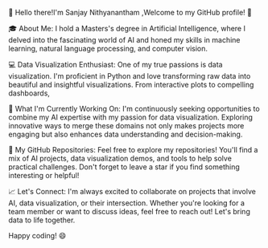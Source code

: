 👋 Hello there!I'm Sanjay Nithyanantham ,Welcome to my GitHub profile! 👋

🎓 About Me:
I hold a Masters's degree in Artificial Intelligence, where I delved into the fascinating world of AI and honed my skills in machine learning, natural language processing, and computer vision.

💻 Data Visualization Enthusiast:
One of my true passions is data visualization. I'm proficient in Python and love transforming raw data into beautiful and insightful visualizations. From interactive plots to compelling dashboards,

🚀 What I'm Currently Working On:
I'm continuously seeking opportunities to combine my AI expertise with my passion for data visualization. Exploring innovative ways to merge these domains not only makes projects more engaging but also enhances data understanding and decision-making.

🌟 My GitHub Repositories:
Feel free to explore my repositories! You'll find a mix of AI projects, data visualization demos, and tools to help solve practical challenges. Don't forget to leave a star if you find something interesting or helpful!

📈 Let's Connect:
I'm always excited to collaborate on projects that involve AI, data visualization, or their intersection. Whether you're looking for a team member or want to discuss ideas, feel free to reach out! Let's bring data to life together.

Happy coding! 😄
